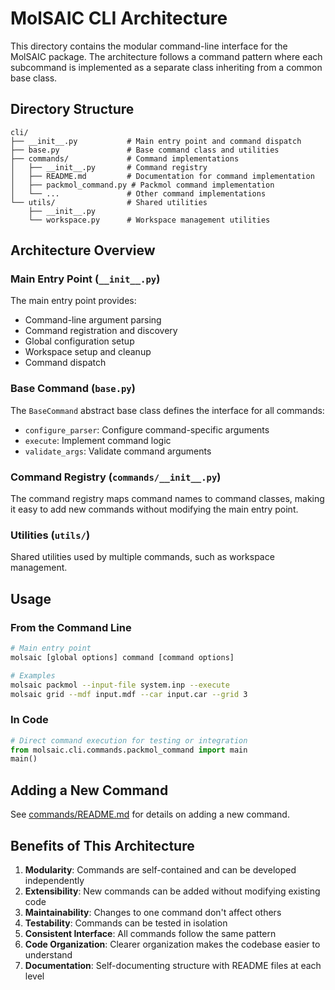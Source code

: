 # MolSAIC CLI Architecture

This directory contains the modular command-line interface for the MolSAIC package. The architecture follows a command pattern where each subcommand is implemented as a separate class inheriting from a common base class.

## Directory Structure

```
cli/
├── __init__.py           # Main entry point and command dispatch
├── base.py               # Base command class and utilities
├── commands/             # Command implementations
│   ├── __init__.py       # Command registry
│   ├── README.md         # Documentation for command implementation
│   ├── packmol_command.py # Packmol command implementation
│   └── ...               # Other command implementations
└── utils/                # Shared utilities
    ├── __init__.py
    └── workspace.py      # Workspace management utilities
```

## Architecture Overview

### Main Entry Point (`__init__.py`)

The main entry point provides:
- Command-line argument parsing
- Command registration and discovery
- Global configuration setup
- Workspace setup and cleanup
- Command dispatch

### Base Command (`base.py`)

The `BaseCommand` abstract base class defines the interface for all commands:
- `configure_parser`: Configure command-specific arguments
- `execute`: Implement command logic
- `validate_args`: Validate command arguments

### Command Registry (`commands/__init__.py`)

The command registry maps command names to command classes, making it easy to add new commands without modifying the main entry point.

### Utilities (`utils/`)

Shared utilities used by multiple commands, such as workspace management.

## Usage

### From the Command Line

```bash
# Main entry point
molsaic [global options] command [command options]

# Examples
molsaic packmol --input-file system.inp --execute
molsaic grid --mdf input.mdf --car input.car --grid 3
```

### In Code

```python
# Direct command execution for testing or integration
from molsaic.cli.commands.packmol_command import main
main()
```

## Adding a New Command

See [commands/README.md](commands/README.md) for details on adding a new command.

## Benefits of This Architecture

1. **Modularity**: Commands are self-contained and can be developed independently
2. **Extensibility**: New commands can be added without modifying existing code
3. **Maintainability**: Changes to one command don't affect others
4. **Testability**: Commands can be tested in isolation
5. **Consistent Interface**: All commands follow the same pattern
6. **Code Organization**: Clearer organization makes the codebase easier to understand
7. **Documentation**: Self-documenting structure with README files at each level